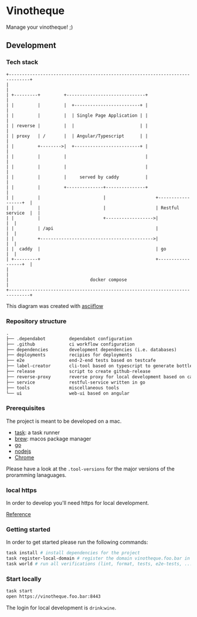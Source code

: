 # Vinotheque 

Manage your vinotheque! ;)

## Development

### Tech stack

```
+------------------------------------------------------------------------------+
|                                                                              |
| +---------+         +------------------------------+                         |
| |         |         |  +-------------------------+ |                         |
| |         |         |  | Single Page Application | |                         |
| | reverse |         |  |                         | |                         |
| | proxy   | /       |  | Angular/Typescript      | |                         |
| |         +-------->|  +-------------------------+ |                         |
| |         |         |                              |                         |
| |         |         |                              |                         |
| |         |         |     served by caddy          |                         |
| |         |         +--------------+---------------+                         |
| |         |                        |                   +------------------+  |
| |         |                        |                   | Restful service  |  |
| |         |                        +------------------>|                  |  |
| |         | /api                                       |                  |  |
| |         +------------------------------------------->|                  |  |
| |  caddy  |                                            | go               |  |
| +---------+                                            +------------------+  |
|                                                                              |
|                               docker compose                                 |
+------------------------------------------------------------------------------+
```

This diagram was created with [asciiflow](http://asciiflow.com/)

### Repository structure

```txt
.
├── .dependabot         dependabot configuration
├── .github             ci workflow configuration
├── dependencies        development dependencies (i.e. databases)
├── deployments         recipies for deployments
├── e2e                 end-2-end tests based on testcafe
├── label-creator       cli-tool based on typescript to generate bottle labels
├── release             script to create github-release 
├── reverse-proxy       reverse proxy for local development based on caddy
├── service             restful-service written in go
├── tools               miscellaneous tools
└── ui                  web-ui based on angular
```


### Prerequisites

The project is meant to be developed on a mac.

- [task](https://github.com/go-task/task): a task runner
- [brew](https://brew.sh/): macos package manager
- [go](https://golang.org/)
- [nodejs](https://nodejs.org/en/)
- [Chrome](https://www.google.com/chrome/)

Please have a look at the  `.tool-versions` for the major versions of the proramming lanaguages. 

### local https

In order to develop you'll need https for local development.

[Reference](https://medium.com/@devahmedshendy/traditional-setup-run-local-development-over-https-using-caddy-964884e75232)

### Getting started

In order to get started please run the following commands:

```sh
task install # install dependencies for the project
task register-local-domain # register the domain vinotheque.foo.bar in your `/etc/hosts` file
task world # run all verifications (lint, format, tests, e2e-tests, ...)
```

### Start locally

```sh
task start
open https://vinotheque.foo.bar:8443
```

The login for local development is `drink`:`wine`.

